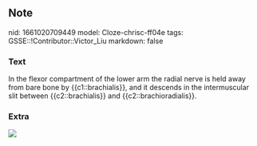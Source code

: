 ## Note
nid: 1661020709449
model: Cloze-chrisc-ff04e
tags: GSSE::!Contributor::Victor_Liu
markdown: false

### Text
In the flexor compartment of the lower arm the radial nerve is held away from bare bone by {{c1::brachialis}}, and it descends in the intermuscular slit between {{c2::brachialis}} and {{c2::brachioradialis}}.

### Extra
<img src="paste-7a854b2adf10cc5506594a2ad78a77bb5f5abe3c.jpg">

